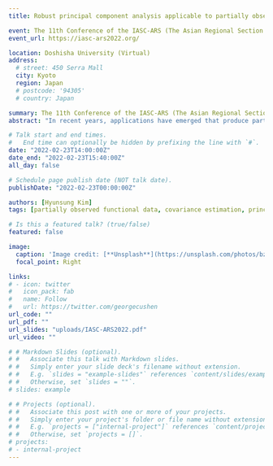 ```yaml
---
title: Robust principal component analysis applicable to partially observed functional data

event: The 11th Conference of the IASC-ARS (The Asian Regional Section of the International Association for Statistical Computing)
event_url: https://iasc-ars2022.org/

location: Doshisha University (Virtual)
address:
  # street: 450 Serra Mall
  city: Kyoto
  region: Japan
  # postcode: '94305'
  # country: Japan

summary: The 11th Conference of the IASC-ARS (The Asian Regional Section of the International Association for Statistical Computing)
abstract: "In recent years, applications have emerged that produce partially observed functional data, where each trajectory is collected over individual-specific subinterval(s) within the whole domain of interest. Robustness to atypical partially observed curves in the application is a practical concern, especially in the dimension reduction step through functional principal component analysis (FPCA). Existing studies implemented FPCA by applying smoothing techniques to estimate mean and covariance functions under irregular functional data structure, however, its estimation is easily affected by outlying curves with heavy-tailed noises or spikes. In this study, we investigate the robust method for the mean and covariance estimations by using bounded loss function, and it enables us to obtain robust functional principal components under partially observed functional data. Using the functional principal scores, we reconstruct the missing parts of trajectories. Numerical experiments show that our method provides a stable and robust estimation when the data contain the atypical curves."

# Talk start and end times.
#   End time can optionally be hidden by prefixing the line with `#`.
date: "2022-02-23T14:00:00Z"
date_end: "2022-02-23T15:40:00Z"
all_day: false

# Schedule page publish date (NOT talk date).
publishDate: "2022-02-23T00:00:00Z"

authors: [Hyunsung Kim]
tags: [partially observed functional data, covariance estimation, principal component analysis, robustness]

# Is this a featured talk? (true/false)
featured: false

image:
  caption: 'Image credit: [**Unsplash**](https://unsplash.com/photos/bzdhc5b3Bxs)'
  focal_point: Right

links:
# - icon: twitter
#   icon_pack: fab
#   name: Follow
#   url: https://twitter.com/georgecushen
url_code: ""
url_pdf: ""
url_slides: "uploads/IASC-ARS2022.pdf"
url_video: ""

# # Markdown Slides (optional).
# #   Associate this talk with Markdown slides.
# #   Simply enter your slide deck's filename without extension.
# #   E.g. `slides = "example-slides"` references `content/slides/example-slides.md`.
# #   Otherwise, set `slides = ""`.
# slides: example

# # Projects (optional).
# #   Associate this post with one or more of your projects.
# #   Simply enter your project's folder or file name without extension.
# #   E.g. `projects = ["internal-project"]` references `content/project/deep-learning/index.md`.
# #   Otherwise, set `projects = []`.
# projects:
# - internal-project
---
```


<!--
{{% callout note %}}
Click on the **Slides** button above to view the built-in slides feature.
{{% /callout %}}

Slides can be added in a few ways:

- **Create** slides using Wowchemy's [*Slides*](https://wowchemy.com/docs/managing-content/#create-slides) feature and link using `slides` parameter in the front matter of the talk file
- **Upload** an existing slide deck to `static/` and link using `url_slides` parameter in the front matter of the talk file
- **Embed** your slides (e.g. Google Slides) or presentation video on this page using [shortcodes](https://wowchemy.com/docs/writing-markdown-latex/).

Further event details, including [page elements](https://wowchemy.com/docs/writing-markdown-latex/) such as image galleries, can be added to the body of this page.
-->

